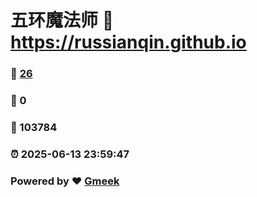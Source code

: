 # 五环魔法师 :link: https://russianqin.github.io 
### :page_facing_up: [26](https://russianqin.github.io/tag.html) 
### :speech_balloon: 0 
### :hibiscus: 103784 
### :alarm_clock: 2025-06-13 23:59:47 
### Powered by :heart: [Gmeek](https://github.com/Meekdai/Gmeek)
